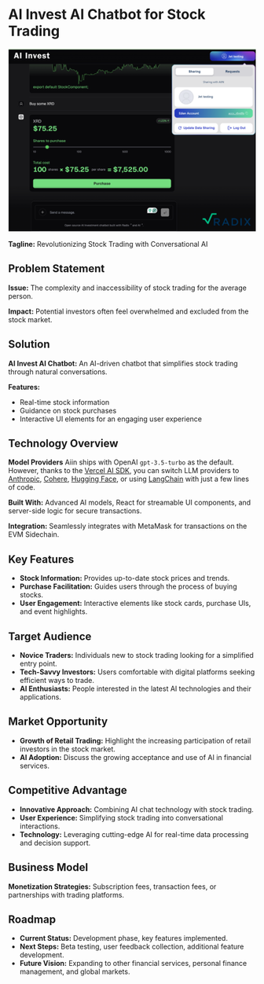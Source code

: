 # AI Invest AI Chatbot for Stock Trading

![Project Logo](Ai_invest.png) 

**Tagline:** Revolutionizing Stock Trading with Conversational AI

## Problem Statement

**Issue:** The complexity and inaccessibility of stock trading for the average person.

**Impact:** Potential investors often feel overwhelmed and excluded from the stock market.

## Solution

**AI Invest AI Chatbot:** An AI-driven chatbot that simplifies stock trading through natural conversations.

**Features:**
- Real-time stock information
- Guidance on stock purchases
- Interactive UI elements for an engaging user experience

## Technology Overview

**Model Providers** Aiin ships with OpenAI `gpt-3.5-turbo` as the default. However, thanks to the [Vercel AI SDK](https://sdk.vercel.ai/docs), you can switch LLM providers to [Anthropic](https://anthropic.com), [Cohere](https://cohere.com/), [Hugging Face](https://huggingface.co), or using [LangChain](https://js.langchain.com) with just a few lines of code.

**Built With:** Advanced AI models, React for streamable UI components, and server-side logic for secure transactions.

**Integration:** Seamlessly integrates with MetaMask for transactions on the EVM Sidechain.

## Key Features

- **Stock Information:** Provides up-to-date stock prices and trends.
- **Purchase Facilitation:** Guides users through the process of buying stocks.
- **User Engagement:** Interactive elements like stock cards, purchase UIs, and event highlights.

## Target Audience

- **Novice Traders:** Individuals new to stock trading looking for a simplified entry point.
- **Tech-Savvy Investors:** Users comfortable with digital platforms seeking efficient ways to trade.
- **AI Enthusiasts:** People interested in the latest AI technologies and their applications.

## Market Opportunity

- **Growth of Retail Trading:** Highlight the increasing participation of retail investors in the stock market.
- **AI Adoption:** Discuss the growing acceptance and use of AI in financial services.

## Competitive Advantage

- **Innovative Approach:** Combining AI chat technology with stock trading.
- **User Experience:** Simplifying stock trading into conversational interactions.
- **Technology:** Leveraging cutting-edge AI for real-time data processing and decision support.

## Business Model

**Monetization Strategies:** Subscription fees, transaction fees, or partnerships with trading platforms.

## Roadmap

- **Current Status:** Development phase, key features implemented.
- **Next Steps:** Beta testing, user feedback collection, additional feature development.
- **Future Vision:** Expanding to other financial services, personal finance management, and global markets.


